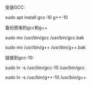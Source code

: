 安装GCC:

sudo apt install gcc-10 g++-10

备份原来的gcc和g++

sudo mv /usr/bin/gcc /usr/bin/gcc.bak

sudo mv /usr/bin/g++ /usr/bin/g++.bak

链接到gcc-10:

sudo ln -s /usr/bin/gcc-10 /usr/bin/gcc

sudo ln -s /usr/bin/g++-10 /usr/bin/g++
